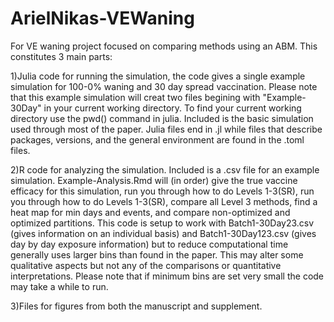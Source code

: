 # ArielNikas-VEWaning
For VE waning project focused on comparing methods using an ABM. This constitutes 3 main parts:

1)Julia code for running the simulation, the code gives a single example simulation for 100-0% waning and 30 day spread vaccination. Please note that this example simulation will creat two files begining with "Example-30Day" in your current working directory. To find your current working directory use the pwd() command in julia.  Included is the basic simulation used through most of the paper. Julia files end in .jl while files that describe packages, versions, and the general environment are found in the .toml files. 

2)R code for analyzing the simulation. Included is a .csv file for an example simulation. Example-Analysis.Rmd will (in order) give the true vaccine efficacy for this simulation, run you through how to do Levels 1-3(SR), run you through how to do Levels 1-3(SR), compare all Level 3 methods, find a heat map for min days and events, and compare non-optimized and optimized partitions. This code is setup to work with Batch1-30Day23.csv (gives information on an individual basis) and Batch1-30Day123.csv (gives day by day exposure information) but to reduce computational time generally uses larger bins than found in the paper. This may alter some qualitative aspects but not any of the comparisons or quantitative interpretations. Please note that if minimum bins are set very small the code may take a while to run.

3)Files for figures from both the manuscript and supplement.
